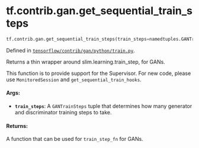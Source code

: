 <div itemscope itemtype="http://developers.google.com/ReferenceObject">
<meta itemprop="name" content="tf.contrib.gan.get_sequential_train_steps" />
</div>

# tf.contrib.gan.get_sequential_train_steps

``` python
tf.contrib.gan.get_sequential_train_steps(train_steps=namedtuples.GANTrainSteps(1, 1))
```



Defined in [`tensorflow/contrib/gan/python/train.py`](https://www.tensorflow.org/code/tensorflow/contrib/gan/python/train.py).

Returns a thin wrapper around slim.learning.train_step, for GANs.

This function is to provide support for the Supervisor. For new code, please
use `MonitoredSession` and `get_sequential_train_hooks`.

#### Args:

* <b>`train_steps`</b>: A `GANTrainSteps` tuple that determines how many generator
    and discriminator training steps to take.


#### Returns:

A function that can be used for `train_step_fn` for GANs.